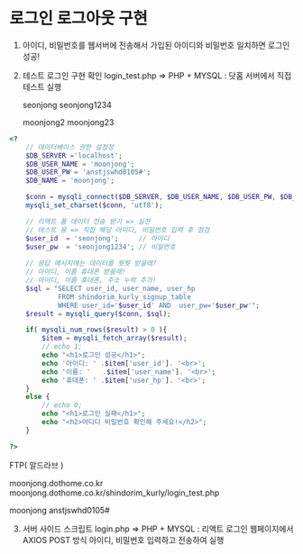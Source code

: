 # 로그인 로그아웃 구현
1. 아이디, 비밀번호를 웹서버에 전송해서
   가입된 아이디와 비밀번호 일치하면
   로그인 성공!

2. 테스트 로그인 구현 확인
   login_test.php => PHP + MYSQL
   : 닷홈 서버에서 직접 테스트 실행

    seonjong
    seonjong1234

    moonjong2
    moonjong23

```PHP
<?
    // 데이터베이스 권한 설정정
    $DB_SERVER ='localhost';
    $DB_USER_NAME = 'moonjong';
    $DB_USER_PW = 'anstjswhd0105#';
    $DB_NAME = 'moonjong';

    $conn = mysqli_connect($DB_SERVER, $DB_USER_NAME, $DB_USER_PW, $DB_NAME);
    mysqli_set_charset($conn, 'utf8');

    // 리액트 폼 데이터 전송 받기 => 실전
    // 테스트 용 => 직접 해당 아이디, 비밀번호 입력 후 점검
    $user_id  = 'seonjong';     // 아이디
    $user_pw  = 'seonjong1234'; // 비밀번호
    
    // 응답 메시지에는 데이터를 뭣뭣 받을래?
    // 아이디, 이름 휴대폰 받을래!
    // 아이디, 이름 휴대폰, 주소 누락 추가!
    $sql = "SELECT user_id, user_name, user_hp 
            FROM shindorim_kurly_signup_table 
            WHERE user_id='$user_id' AND  user_pw='$user_pw'";
    $result = mysqli_query($conn, $sql);

    if( mysqli_num_rows($result) > 0 ){
        $item = mysqli_fetch_array($result);
        // echo 1;
        echo "<h1>로그인 성공</h1>";
        echo '아이디: ' .$item['user_id']. '<br>';
        echo '이름: '   .$item['user_name']. '<br>';
        echo '휴대폰: ' .$item['user_hp']. '<br>';
    }
    else {
        // echo 0;
        echo "<h1>로그인 실패</h1>";
        echo "<h2>아디디 비밀번호 확인해 주세요!</h2>";
    }

?>

```

FTP( 알드라브 )

moonjong.dothome.co.kr
moonjong.dothome.co.kr/shindorim_kurly/login_test.php

moonjong
anstjswhd0105#


3. 서버 사이드 스크립트 
   login.php => PHP + MYSQL
   : 리액트 로그인 웹페이지에서
   AXIOS POST 방식
   아이디, 비밀번호 입력하고 전송하여 실행

